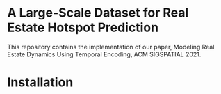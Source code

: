# A Large-Scale Dataset for Real Estate Hotspot Prediction

This repository contains the implementation of our paper, Modeling Real Estate Dynamics Using Temporal Encoding, ACM SIGSPATIAL 2021.

# Installation
